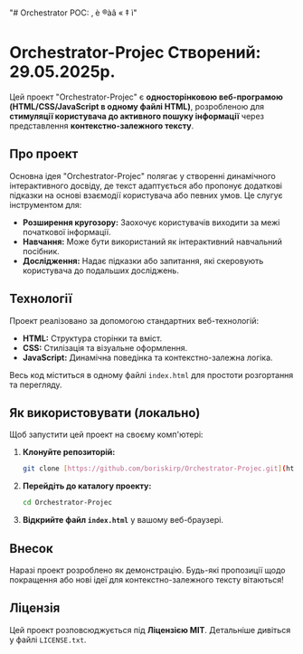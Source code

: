 "# Orchestrator POC: ‚ è ®àâ « ‡­ ­ì"  
# Orchestrator-Projec Створений: 29.05.2025р.

Цей проект "Orchestrator-Projec" є **односторінковою веб-програмою (HTML/CSS/JavaScript в одному файлі HTML)**, розробленою для **стимуляції користувача до активного пошуку інформації** через представлення **контекстно-залежного тексту**.

## Про проект

Основна ідея "Orchestrator-Projec" полягає у створенні динамічного інтерактивного досвіду, де текст адаптується або пропонує додаткові підказки на основі взаємодії користувача або певних умов. Це слугує інструментом для:

* **Розширення кругозору:** Заохочує користувачів виходити за межі початкової інформації.
* **Навчання:** Може бути використаний як інтерактивний навчальний посібник.
* **Дослідження:** Надає підказки або запитання, які скеровують користувача до подальших досліджень.

## Технології

Проект реалізовано за допомогою стандартних веб-технологій:

* **HTML:** Структура сторінки та вміст.
* **CSS:** Стилізація та візуальне оформлення.
* **JavaScript:** Динамічна поведінка та контекстно-залежна логіка.

Весь код міститься в одному файлі `index.html` для простоти розгортання та перегляду.

## Як використовувати (локально)

Щоб запустити цей проект на своєму комп'ютері:

1.  **Клонуйте репозиторій:**
    ```bash
    git clone [https://github.com/boriskirp/Orchestrator-Projec.git](https://github.com/boriskirp/Orchestrator-Projec.git)
    ```
2.  **Перейдіть до каталогу проекту:**
    ```bash
    cd Orchestrator-Projec
    ```
3.  **Відкрийте файл `index.html`** у вашому веб-браузері.

## Внесок

Наразі проект розроблено як демонстрацію. Будь-які пропозиції щодо покращення або нові ідеї для контекстно-залежного тексту вітаються!

## Ліцензія

Цей проект розповсюджується під **Ліцензією MIT**. Детальніше дивіться у файлі `LICENSE.txt`.
